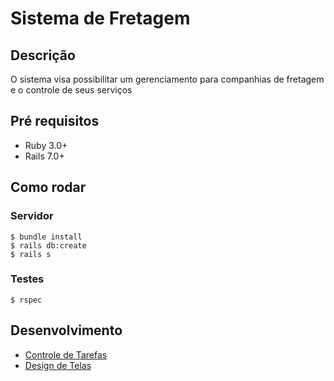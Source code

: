 # Sistema de Fretagem

## Descrição
O sistema visa possibilitar um gerenciamento para companhias de fretagem e o controle de seus serviços
## Pré requisitos
* Ruby 3.0+
* Rails 7.0+

## Como rodar
### Servidor
```
$ bundle install
$ rails db:create
$ rails s
```
### Testes
```
$ rspec
```

## Desenvolvimento
* <a href="https://github.com/users/nicolasjesse/projects/1">Controle de Tarefas</a>
* <a href="https://www.figma.com/file/lbIkfkqky9B0bYGL6rGZ5I/Freightage?node-id=0%3A1">Design de Telas</a>